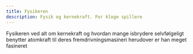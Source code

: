 ```yaml
---
title: Fysikeren
description: Fysik og kernekraft. For kloge spillere
---
```


Fysikeren ved alt om kernekraft og hvordan mange isbrydere selvfølgeligt benytter atomkraft til deres fremdrivningsmasineri
herudover er han meget fasineret 

